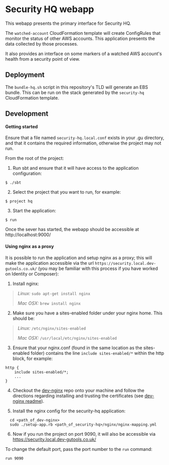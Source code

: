 Security HQ webapp
==================

This webapp presents the primary interface for Security HQ.

The `watched-account` CloudFormation template will create ConfigRules
that monitor the status of other AWS accounts. This application
presents the data collected by those processes.

It also provides an interface on some markers of a watched AWS
account's health from a security point of view.

## Deployment

The `bundle-hq.sh` script in this repository's TLD will generate an EBS
bundle. This can be run on the stack generated by the `security-hq`
CloudFormation template.


## Development

#### Getting started

Ensure that a file named `security-hq.local.conf` exists in your .gu directory, and that it contains the required information, otherwise the project may not run.

From the root of the project:

1. Run sbt and ensure that it will have access to the application configuration:

`$ ./sbt`

2. Select the project that you want to run, for example:

`$ project hq`

3. Start the application:

`$ run`

Once the sever has started, the webapp should be accessible at http://localhost:9000/

#### Using nginx as a proxy

It is possible to run the application and setup nginx as a proxy; this will make the application accessible via the url `https://security.local.dev-gutools.co.uk/` (you may be familiar with this process if you have worked on Identity or Composer):

1. Install nginx:
  > *Linux:*   ```sudo apt-get install nginx```
  >
  > *Mac OSX:* ```brew install nginx```

2. Make sure you have a sites-enabled folder under your nginx home. This should be:
  > *Linux:* ```/etc/nginx/sites-enabled```
  >
  > *Mac OSX:* ```/usr/local/etc/nginx/sites-enabled```

3. Ensure that your nginx.conf (found in the same location as the sites-enabled folder) contains the line `include sites-enabled/*` within the http block, for example:

  ```
  http {
      include sites-enabled/*;
      ...
  }
  ```

4. Checkout the [dev-nginx](https://github.com/guardian/dev-nginx) repo onto your machine and follow the directions regarding installing and trusting the certificates (see [dev-nginx readme](https://github.com/guardian/dev-nginx)).

5. Install the nginx config for the security-hq application:

  ```
    cd <path_of_dev-nginx>
    sudo ./setup-app.rb <path_of_security-hq>/nginx/nginx-mapping.yml
  ```

6. Now if you run the project on port 9090, it will also be accessible via https://security.local.dev-gutools.co.uk/

  To change the default port, pass the port number to the `run` command:

  `run 9090`
